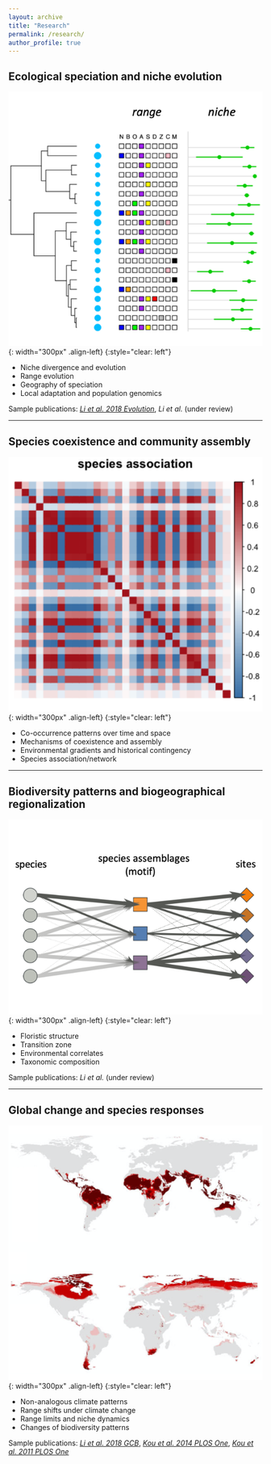 ```yaml
---
layout: archive
title: "Research"
permalink: /research/
author_profile: true
---
```


<!--
![](./images/fig_nicheRange.png){: width=30% style="float: left"}
does not work

<img style="float: left" width="250" src="/images/fig-spAsso.png">
![left-aligned-image](image.jpg){: .align-left}
![left-aligned-image](/images/fig_nicheRange.png){: width=30% .align-left}
{:style="clear: left"}
![image alt <](/images/fig_niche.png){: width="300px"}

-->

## Ecological speciation and niche evolution

![](/images/fig_niche.png){: width="300px" .align-left}
{:style="clear: left"}

- Niche divergence and evolution
- Range evolution
- Geography of speciation
- Local adaptation and population genomics

Sample publications: [*Li et al. 2018 Evolution*](https://doi.org/10.1111/evo.13567), *Li et al.* (under review)

---


## Species coexistence and community assembly

![](/images/fig_spAsso.png){: width="300px" .align-left}
{:style="clear: left"}

- Co-occurrence patterns over time and space
- Mechanisms of coexistence and assembly
- Environmental gradients and historical contingency
- Species association/network


---

## Biodiversity patterns and biogeographical regionalization

![](/images/fig_GoM.png){: width="300px" .align-left}
{:style="clear: left"}

- Floristic structure
- Transition zone
- Environmental correlates
- Taxonomic composition


Sample publications: *Li et al.* (under review)


---

## Global change and species responses

![](/images/fig_NAC.png){: width="300px" .align-left}
{:style="clear: left"}

- Non-analogous climate patterns
- Range shifts under climate change
- Range limits and niche dynamics
- Changes of biodiversity patterns


Sample publications: [*Li et al. 2018 GCB*](https://doi.org/10.1111/gcb.14104), [*Kou et al. 2014 PLOS One*](https://doi.org/10.1371/journal.pone.0098643), [*Kou et al. 2011 PLOS One*](https://doi.org/10.1371/journal.pone.0023115)

